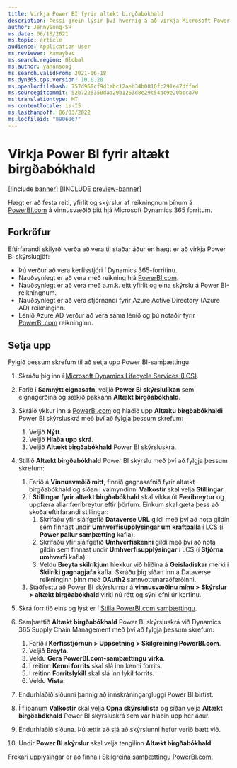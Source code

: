 ```yaml
---
title: Virkja Power BI fyrir altækt birgðabókhald
description: Þessi grein lýsir því hvernig á að virkja Microsoft Power BI fyrir alþjóðlegt birgðabókhald.
author: JennySong-SH
ms.date: 06/18/2021
ms.topic: article
audience: Application User
ms.reviewer: kamaybac
ms.search.region: Global
ms.author: yanansong
ms.search.validFrom: 2021-06-18
ms.dyn365.ops.version: 10.0.20
ms.openlocfilehash: 757d969cf9d1ebc12aeb34b0810fc291e47dffad
ms.sourcegitcommit: 52b7225350daa29b1263d8e29c54ac9e20bcca70
ms.translationtype: MT
ms.contentlocale: is-IS
ms.lasthandoff: 06/03/2022
ms.locfileid: "8906067"
---
```

# <a name="enable-power-bi-for-global-inventory-accounting"></a>Virkja Power BI fyrir altækt birgðabókhald

[!include [banner](../includes/banner.md)]
[!INCLUDE [preview-banner](../includes/preview-banner.md)]
<!--KFM: Preview until 4/30/2022 -->

Hægt er að festa reiti, yfirlit og skýrslur af reikningnum þínum á [PowerBI.com](https://powerbi.com/) á vinnusvæðið þitt hjá Microsoft Dynamics 365 forritum.

## <a name="prerequisites"></a>Forkröfur

Eftirfarandi skilyrði verða að vera til staðar áður en hægt er að virkja Power BI skýrslugjöf:

- Þú verður að vera kerfisstjóri í Dynamics 365-forritinu.
- Nauðsynlegt er að vera með reikning hjá [PowerBI.com](https://powerbi.com/).
- Nauðsynlegt er að vera með a.m.k. eitt yfirlit og eina skýrslu á Power BI-reikningnum.
- Nauðsynlegt er að vera stjórnandi fyrir Azure Active Directory (Azure AD) reikninginn.
- Lénið Azure AD verður að vera sama lénið og þú notaðir fyrir [PowerBI.com](https://powerbi.com/) reikninginn.

## <a name="setup"></a>Setja upp

Fylgið þessum skrefum til að setja upp Power BI-samþættingu.

1. Skráðu þig inn í [Microsoft Dynamics Lifecycle Services (LCS)](https://lcs.dynamics.com/Logon/Index).
1. Farið í **Samnýtt eignasafn**, veljið **Power BI skýrslulíkan** sem eignagerðina og sækið pakkann **Altækt birgðabókhald**. 
1. Skráið ykkur inn á [PowerBI.com](https://app.powerbi.com/) og hlaðið upp **Altæku birgðabókhaldi** Power BI skýrsluskrá með því að fylgja þessum skrefum:

    1. Veljið **Nýtt**.
    1. Veljið **Hlaða upp skrá**.
    1. Veljið **Altækt birgðabókhald** Power BI skýrsluskrá.

1. Stillið **Altækt birgðabókhald** Power BI skýrslu með því að fylgja þessum skrefum:

    1. Farið á **Vinnusvæðið mitt**, finnið gagnasafnið fyrir altækt birgðabókhald og síðan í valmyndinni **Valkostir** skal velja **Stillingar**.
    1. Í **Stillingar fyrir altækt birgðabókhald** skal víkka út **Færibreytur** og uppfæra allar færibreytur eftir þörfum. Einkum skal gæta þess að skoða eftirfarandi stillingar:
        1. Skrifaðu yfir sjálfgefið **Dataverse URL** gildi með því að nota gildin sem finnast undir **Umhverfisupplýsingar um kraftpalla** í LCS (í **Power pallur samþætting** kafla).
        1. Skrifaðu yfir sjálfgefið **Umhverfiskenni** gildi með því að nota gildin sem finnast undir **Umhverfisupplýsingar** í LCS (í **Stjórna umhverfi** kafla).
        1. Veldu **Breyta skilríkjum** hlekkur við hliðina á **Geisladiskar** merki í **Skilríki gagnagjafa** kafla. Skráðu þig síðan inn á Dataverse reikninginn þinn með **OAuth2** sannvottunaraðferðinni.
    1. Staðfestu að Power BI skýrslurnar á **vinnusvæðinu mínu \> Skýrslur \> altækt birgðabókhald** virki nú rétt og sýni efni úr kerfinu.

1. Skrá forritið eins og lýst er í [Stilla PowerBI.com samþættingu](../../fin-ops-core/dev-itpro/analytics/configure-power-bi-integration.md#registration-process).
1. Samþættið **Altækt birgðabókhald** Power BI skýrsluskrá við Dynamics 365 Supply Chain Management með því að fylgja þessum skrefum:

    1. Farið í **Kerfisstjórnun \> Uppsetning \> Skilgreining PowerBI.com**.
    1. Veljið **Breyta**.
    1. Veldu **Gera PowerBI.com-samþættingu virka**.
    1. Í reitinn **Kenni forrits** skal slá inn kenni forrits.
    1. Í reitinn **Forritslykill** skal slá inn lykil forrits.
    1. Veldu **Vista**.

1. Endurhlaðið síðunni þannig að innskráningargluggi Power BI birtist.
1. Í flipanum **Valkostir** skal velja **Opna skýrslulista** og síðan velja **Altækt birgðabókhald** Power BI skýrsluskrá sem var hlaðin upp hér áður.
1. Endurhlaðið síðuna. Þú ættir að sjá að skýrslunni hefur verið bætt við.
1. Undir **Power BI skýrslur** skal velja tengilinn **Altækt birgðabókhald**.

Frekari upplýsingar er að finna í [Skilgreina samþættingu PowerBI.com](../../fin-ops-core/dev-itpro/analytics/configure-power-bi-integration.md).

